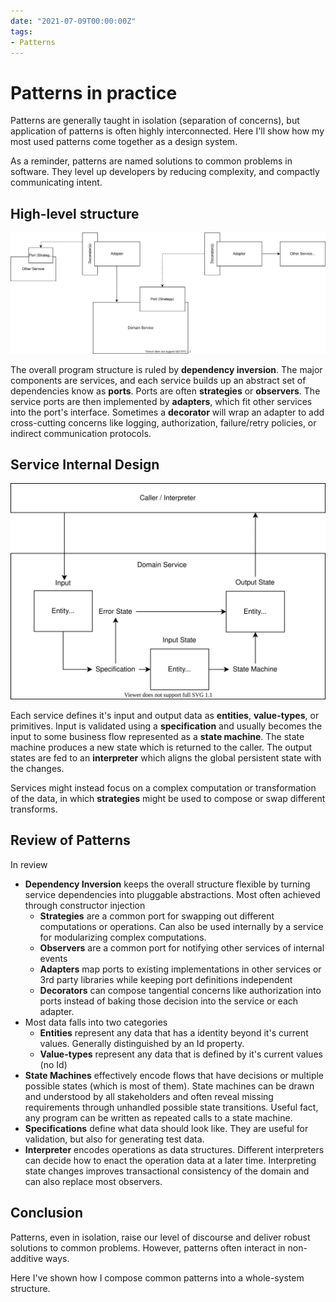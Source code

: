 ```yaml
---
date: "2021-07-09T00:00:00Z"
tags:
- Patterns
---
```


# Patterns in practice

Patterns are generally taught in isolation (separation of concerns), but application of patterns is often highly interconnected. Here I'll show how my most used patterns come together as a design system.

As a reminder, patterns are named solutions to common problems in software. They level up developers by reducing complexity, and compactly communicating intent.


## High-level structure
![Service-to-service diagram](../../static/post-media/Patterns-in-Practice/pattern-diagram.drawio.svg)

The overall program structure is ruled by **dependency inversion**. The major components are services, and each service builds up an abstract set of dependencies know as **ports**. Ports are often **strategies** or **observers**. The service ports are then implemented by **adapters**, which fit other services into the port's interface. Sometimes a **decorator** will wrap an adapter to add cross-cutting concerns like logging, authorization, failure/retry policies, or indirect communication protocols.


## Service Internal Design

![Service internals](../../static/post-media/Patterns-in-Practice/service-workflow.drawio.svg)

Each service defines it's input and output data as **entities**, **value-types**, or primitives. Input is validated using a **specification** and usually becomes the input to some business flow represented as a **state machine**. The state machine produces a new state which is returned to the caller. The output states are fed to an **interpreter** which aligns the global persistent state with the changes.

Services might instead focus on a complex computation or transformation of the data, in which **strategies** might be used to compose or swap different transforms.

## Review of Patterns

In review
- **Dependency Inversion** keeps the overall structure flexible by turning service dependencies into pluggable abstractions. Most often achieved through constructor injection
  - **Strategies** are a common port for swapping out different computations or operations. Can also be used internally by a service for modularizing complex computations.
  - **Observers** are a common port for notifying other services of internal events
  - **Adapters** map ports to existing implementations in other services or 3rd party libraries while keeping port definitions independent
  - **Decorators** can compose tangential concerns like authorization into ports instead of baking those decision into the service or each adapter.
- Most data falls into two categories
  - **Entities** represent any data that has a identity beyond it's current values. Generally distinguished by an Id property.
  - **Value-types** represent any data that is defined by it's current values (no Id)
- **State Machines** effectively encode flows that have decisions or multiple possible states (which is most of them). State machines can be drawn and understood by all stakeholders and often reveal missing requirements through unhandled possible state transitions. Useful fact, any program can be written as repeated calls to a state machine.
- **Specifications** define what data should look like. They are useful for validation, but also for generating test data.
- **Interpreter** encodes operations as data structures. Different interpreters can decide how to enact the operation data at a later time. Interpreting state changes improves transactional consistency of the domain and can also replace most observers.


## Conclusion

Patterns, even in isolation, raise our level of discourse and deliver robust solutions to common problems. However, patterns often interact in non-additive ways.

Here I've shown how I compose common patterns into a whole-system structure.




<!-- What is my motivation
- patterns get discussed a lot, but usually in pretty isolated scenarios
- I was thinking about patterns I use and realized that many of them compliment each other and interact in non-additive ways -->


<!-- idea: flow could be describing the system flow, or or I could roughly order the patterns in the same order they'll be encountered in a typical flow
  either way, pattern names should be bolded
 -->